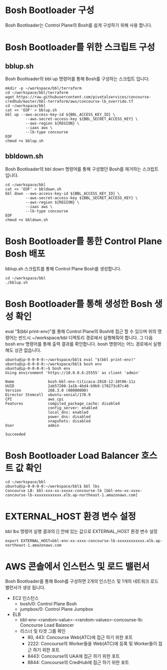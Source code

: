 # Bosh Bootloader 구성
Bosh Bootloader는 Control Plane의 Bosh를 쉽게 구성하기 위해 사용 합니다.
# Bosh Bootloader를 위한 스크립트 구성
## bblup.sh
Bosh Bootloader의 bbl up 명령어를 통해 Bosh를 구성하는 스크립트 입니다.
```
mkdir -p ~/workspace/bbl/terraform
cd ~/workspace/bbl/terraform
wget https://raw.githubusercontent.com/pivotalservices/concourse-credhub/master/bbl-terraform/aws/concourse-lb_override.tf
cd ~/workspace/bbl
cat << 'EOF' > bblup.sh 
bbl up --aws-access-key-id ${BBL_ACCESS_KEY_ID} \
         --aws-secret-access-key ${BBL_SECRET_ACCESS_KEY} \
         --aws-region ${REGION} \
         --iaas aws \
         --lb-type concourse
EOF
chmod +x bblup.sh
```
## bbldown.sh
Bosh Bootloader의 bbl down 명령어를 통해 구성했던 Bosh를 제거하는 스크립트 입니다.
```
cd ~/workspace/bbl
cat << 'EOF' > bbldown.sh 
bbl down --aws-access-key-id ${BBL_ACCESS_KEY_ID} \
         --aws-secret-access-key ${BBL_SECRET_ACCESS_KEY} \
         --aws-region ${REGION} \
         --iaas aws \
         --lb-type concourse
EOF
chmod +x bbldown.sh
```
# Bosh Bootloader를 통한 Control Plane Bosh 배포 
bblup.sh 스크립트를 통해 Control Plane Bosh를 생성합니다.
```
cd ~/workspace/bbl
./bblup.sh
```
# Bosh Bootloader를 통해 생성한 Bosh 생성 확인
eval "$(bbl print-env)"를 통해 Control Plane의 Bosh에 접근 할 수 있으며
위의 명령어는 반드시 ~/workspace/bbl 디렉토리 경로에서 실행해줘야 합니다.
그 다음 bosh env 명령어를 통해 출력 결과를 확인합니다.
bosh 명령어는 어느 경로에서 실행해도 상관 없습니다.
```
ubuntu@ip-0-0-0-0:~/workspace/bbl$ eval "$(bbl print-env)"
ubuntu@ip-0-0-0-0:~/workspace/bbl$ bosh env
ubuntu@ip-0-0-0-0:~$ bosh env
Using environment 'https://10.0.0.6:25555' as client 'admin'

Name               bosh-bbl-env-titicaca-2018-12-10t06-11z
UUID               2ab57208-1a1b-4bd4-b9b9-170273c87c46
Version            268.3.0 (00000000)
Director Stemcell  ubuntu-xenial/170.9
CPI                aws_cpi
Features           compiled_package_cache: disabled
                   config_server: enabled
                   local_dns: enabled
                   power_dns: disabled
                   snapshots: disabled
User               admin

Succeeded
```
# Bosh Bootloader Load Balancer 호스트 값 확인
```
cd ~/workspace/bbl
ubuntu@ip-0-0-0-0:~/workspace/bbl$ bbl lbs
Concourse LB: bbl-xxx-xx-xxxxx-concourse-lb [bbl-env-xx-xxxx-concourse-lb-xxxxxxxxxxxx.elb.ap-northeast-1.amazonaws.com]
```
# EXTERNAL_HOST 환경 변수 설정
bbl lbs 명령어 실행 결과의 [] 안에 있는 값으로 EXTERNAL_HOST 환경 변수 설정
```
export EXTERNAL_HOST=bbl-env-xx-xxxx-concourse-lb-xxxxxxxxxxxx.elb.ap-northeast-1.amazonaws.com
```
# AWS 콘솔에서 인스턴스 및 로드 밸런서 
Bosh Bootloader를 통해 Bosh를 구성하면 2개의 인스턴스 및 1개의 네트워크 로드 밸런서가 생성 됩니다.
* EC2 인스턴스
  * bosh/0: Control Plane Bosh
  * jumpbox/0: Control Plane Jumpbox
* ELB 
  * bbl-env-\<random-value\>-\<random-values\>-concourse-lb: Concourse Load Balancer
  * 리스너 및 타겟 그룹 확인
    * 80, 443: Concourse Web(ATC)에 접근 하기 위한 포트
    * 2222: Concourse의 Worker들을 Web(ATC)에 등록 및 Worker들이 접근 하기 위한 포트
    * 8443: Concourse의 UAA에 접근 하기 위한 포트
    * 8844: Concourse의 CredHub에 접근 하기 위한 포트
         
